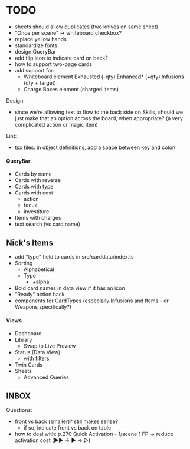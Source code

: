 # TODO

- sheets should allow duplicates (two knives on same sheet)
- "Once per scene"  ->  whiteboard checkbox?
- replace yellow hands
- standardize fonts
- design QueryBar
- add flip icon to indicate card on back?
- how to support two-page cards
- add support for:
    - Whiteboard element
            Exhausted (-qty)
            Enhanced* (+qty)
            Infusions (qty + target)
    - Charge Boxes element  (charged items)

Design
- since we're allowing text to flow to the back side on Skills, should we just make that an option across the board, when appropriate?  (a very complicated action or magic item)

Lint:
- tsx files: in object definitions, add a space between key and colon

#### QueryBar

 - Cards by name
 - Cards with reverse
 - Cards with type
 - Cards with cost
   - action
   - focus
   - investiture
 - Items with charges
 - text search (vs card name)


## Nick's Items
 
 - add "type" field to cards in src/carddata/index.ts
 - Sorting
   - Alphabetical
   - Type
     - +alpha
 - Bold card names in data view if it has an icon
 - "Ready" action hack
 - components for CardTypes (especially Infusions and Items - or Weapons specifically?)

#### Views
 
 - Dashboard
 - Library
   - Swap to Live Preview
 - Status (Data View)
   - with filters
 - Twin Cards
 - Sheets
   - Advanced Queries


## INBOX

Questions:
  - front vs back (smaller)?  still makes sense?
      - if so, indicate front vs back on table
  - how to deal with:
        p.270 Quick Activation - 1/scene 1 FP -> reduce activation cost (▶▶ -> ▶ -> ▷)

